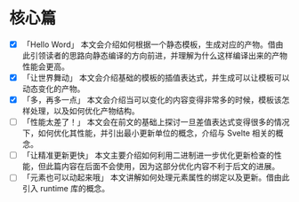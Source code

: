# 核心篇

- [x] <md-link href="./01-hello-world" section>「Hello Word」</md-link> 本文会介绍如何根据一个静态模板，生成对应的产物。借由此引领读者的思路向静态编译的方向前进，并理解为什么这样编译出来的产物性能会更高。
- [x] <md-link href="./02-world-dancing" section>「让世界舞动」</md-link> 本文会介绍基础的模板的插值表达式，并生成可以让模板可以动态变化的产物。
- [x] <md-link href="./03">「多，再多一点」</md-link> 本文会介绍当可以变化的内容变得非常多的时候，模板该怎样处理，以及如何优化产物结构。
- [ ] <md-link href="./04">「性能太差了！」</md-link> 本文会在前文的基础上探讨一旦差值表达式变得很多的情况下，如何优化其性能，并引出最小更新单位的概念，介绍与 Svelte 相关的概念。
- [ ] <md-link href="./05">「让精准更新更快」</md-link> 本文主要介绍如何利用二进制进一步优化更新检查的性能，但此篇内容在后面不会使用，因为这部分优化内容不利于后文的进展。
- [ ] <md-link href="./06">「元素也可以动起来哦」</md-link> 本文讲解如何处理元素属性的绑定以及更新。借由此引入 runtime 库的概念。
